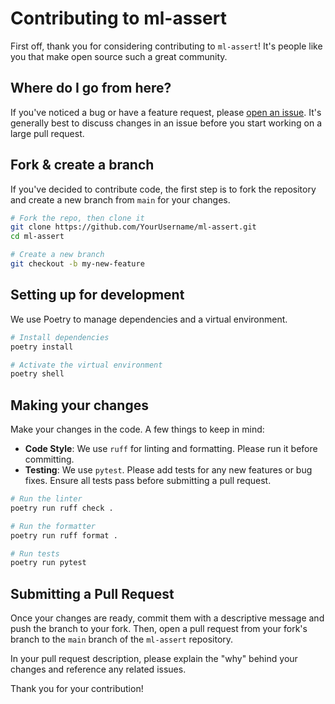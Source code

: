 # Contributing to ml-assert

First off, thank you for considering contributing to `ml-assert`! It's people like you that make open source such a great community.

## Where do I go from here?

If you've noticed a bug or have a feature request, please [open an issue](https://github.com/HeyShinde/ml-assert/issues/new). It's generally best to discuss changes in an issue before you start working on a large pull request.

## Fork & create a branch

If you've decided to contribute code, the first step is to fork the repository and create a new branch from `main` for your changes.

```bash
# Fork the repo, then clone it
git clone https://github.com/YourUsername/ml-assert.git
cd ml-assert

# Create a new branch
git checkout -b my-new-feature
```

## Setting up for development

We use Poetry to manage dependencies and a virtual environment.

```bash
# Install dependencies
poetry install

# Activate the virtual environment
poetry shell
```

## Making your changes

Make your changes in the code. A few things to keep in mind:
- **Code Style**: We use `ruff` for linting and formatting. Please run it before committing.
- **Testing**: We use `pytest`. Please add tests for any new features or bug fixes. Ensure all tests pass before submitting a pull request.

```bash
# Run the linter
poetry run ruff check .

# Run the formatter
poetry run ruff format .

# Run tests
poetry run pytest
```

## Submitting a Pull Request

Once your changes are ready, commit them with a descriptive message and push the branch to your fork. Then, open a pull request from your fork's branch to the `main` branch of the `ml-assert` repository.

In your pull request description, please explain the "why" behind your changes and reference any related issues.

Thank you for your contribution!
